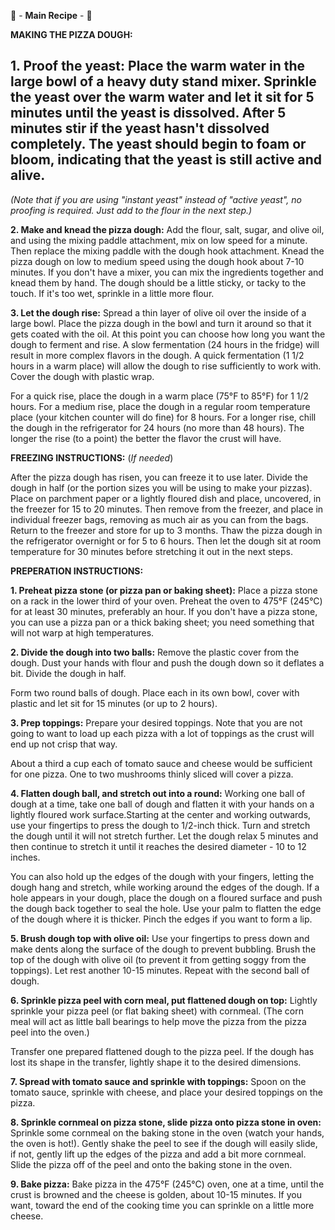🍕 - **__Main Recipe__** - 🍕

**MAKING THE PIZZA DOUGH:**

**1. Proof the yeast:** Place the warm water in the large bowl of a heavy duty stand mixer. Sprinkle the yeast over the warm water and let it sit for 5 minutes until the yeast is dissolved. After 5 minutes stir if the yeast hasn't dissolved completely. The yeast should begin to foam or bloom, indicating that the yeast is still active and alive.
-
*(Note that if you are using "instant yeast" instead of "active yeast", no proofing is required. Just add to the flour in the next step.)*

**2. Make and knead the pizza dough:** Add the flour, salt, sugar, and olive oil, and using the mixing paddle attachment, mix on low speed for a minute. Then replace the mixing paddle with the dough hook attachment. Knead the pizza dough on low to medium speed using the dough hook about 7-10 minutes. If you don't have a mixer, you can mix the ingredients together and knead them by hand. The dough should be a little sticky, or tacky to the touch. If it's too wet, sprinkle in a little more flour.

**3. Let the dough rise:** Spread a thin layer of olive oil over the inside of a large bowl. Place the pizza dough in the bowl and turn it around so that it gets coated with the oil. At this point you can choose how long you want the dough to ferment and rise. A slow fermentation (24 hours in the fridge) will result in more complex flavors in the dough. A quick fermentation (1 1/2 hours in a warm place) will allow the dough to rise sufficiently to work with. Cover the dough with plastic wrap. 

For a quick rise, place the dough in a warm place (75°F to 85°F) for 1 1/2 hours. For a medium rise, place the dough in a regular room temperature place (your kitchen counter will do fine) for 8 hours. For a longer rise, chill the dough in the refrigerator for 24 hours (no more than 48 hours). The longer the rise (to a point) the better the flavor the crust will have.

**FREEZING INSTRUCTIONS:**
(*If needed*)

After the pizza dough has risen, you can freeze it to use later. Divide the dough in half (or the portion sizes you will be using to make your pizzas). Place on parchment paper or a lightly floured dish and place, uncovered, in the freezer for 15 to 20 minutes. Then remove from the freezer, and place in individual freezer bags, removing as much air as you can from the bags. Return to the freezer and store for up to 3 months. Thaw the pizza dough in the refrigerator overnight or for 5 to 6 hours. Then let the dough sit at room temperature for 30 minutes before stretching it out in the next steps.

**PREPERATION INSTRUCTIONS:**

**1. Preheat pizza stone (or pizza pan or baking sheet):** Place a pizza stone on a rack in the lower third of your oven. Preheat the oven to 475°F (245°C) for at least 30 minutes, preferably an hour. If you don't have a pizza stone, you can use a pizza pan or a thick baking sheet; you need something that will not warp at high temperatures.

**2. Divide the dough into two balls:** Remove the plastic cover from the dough. Dust your hands with flour and push the dough down so it deflates a bit. Divide the dough in half.

Form two round balls of dough. Place each in its own bowl, cover with plastic and let sit for 15 minutes (or up to 2 hours).

**3. Prep toppings:** Prepare your desired toppings. Note that you are not going to want to load up each pizza with a lot of toppings as the crust will end up not crisp that way.

About a third a cup each of tomato sauce and cheese would be sufficient for one pizza. One to two mushrooms thinly sliced will cover a pizza.

**4. Flatten dough ball, and stretch out into a round:** Working one ball of dough at a time, take one ball of dough and flatten it with your hands on a lightly floured work surface.Starting at the center and working outwards, use your fingertips to press the dough to 1/2-inch thick. Turn and stretch the dough until it will not stretch further. Let the dough relax 5 minutes and then continue to stretch it until it reaches the desired diameter - 10 to 12 inches.

You can also hold up the edges of the dough with your fingers, letting the dough hang and stretch, while working around the edges of the dough. If a hole appears in your dough, place the dough on a floured surface and push the dough back together to seal the hole. Use your palm to flatten the edge of the dough where it is thicker. Pinch the edges if you want to form a lip.

**5. Brush dough top with olive oil:** Use your fingertips to press down and make dents along the surface of the dough to prevent bubbling. Brush the top of the dough with olive oil (to prevent it from getting soggy from the toppings). Let rest another 10-15 minutes. Repeat with the second ball of dough.

**6. Sprinkle pizza peel with corn meal, put flattened dough on top:** Lightly sprinkle your pizza peel (or flat baking sheet) with cornmeal. (The corn meal will act as little ball bearings to help move the pizza from the pizza peel into the oven.)

Transfer one prepared flattened dough to the pizza peel. If the dough has lost its shape in the transfer, lightly shape it to the desired dimensions.

**7. Spread with tomato sauce and sprinkle with toppings:** Spoon on the tomato sauce, sprinkle with cheese, and place your desired toppings on the pizza.

**8. Sprinkle cornmeal on pizza stone, slide pizza onto pizza stone in oven:** Sprinkle some cornmeal on the baking stone in the oven (watch your hands, the oven is hot!). Gently shake the peel to see if the dough will easily slide, if not, gently lift up the edges of the pizza and add a bit more cornmeal. Slide the pizza off of the peel and onto the baking stone in the oven.

**9. Bake pizza:** Bake pizza in the 475°F (245°C) oven, one at a time, until the crust is browned and the cheese is golden, about 10-15 minutes. If you want, toward the end of the cooking time you can sprinkle on a little more cheese.
